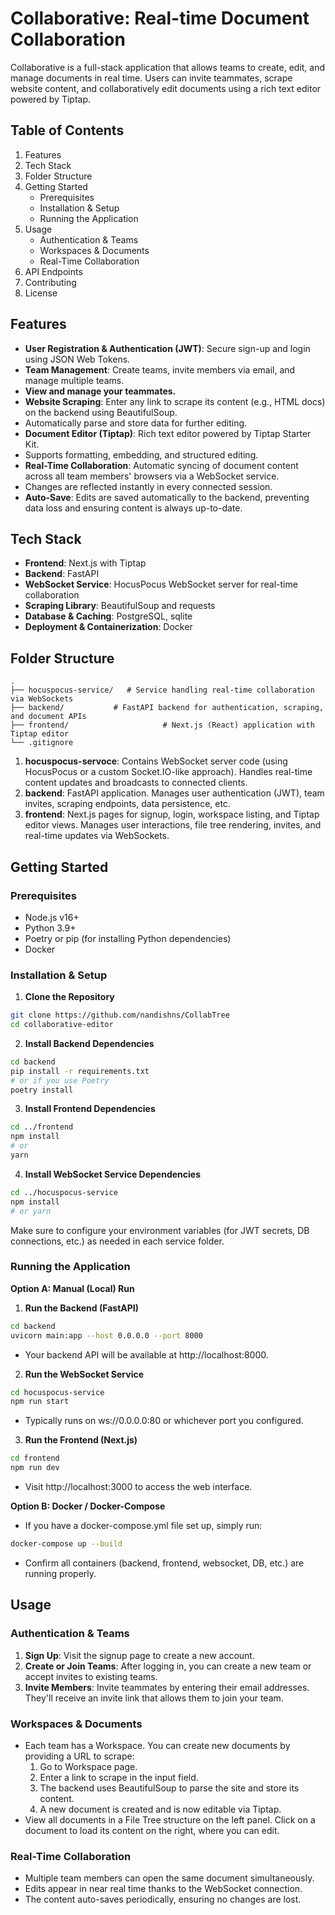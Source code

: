 # Collaborative: Real-time Document Collaboration

Collaborative is a full-stack application that allows teams to create, edit, and manage documents in real time. Users can invite teammates, scrape website content, and collaboratively edit documents using a rich text editor powered by Tiptap.

## Table of Contents
1. Features
2. Tech Stack
3. Folder Structure
4. Getting Started
   - Prerequisites
   - Installation & Setup
   - Running the Application
5. Usage
   - Authentication & Teams
   - Workspaces & Documents
   - Real-Time Collaboration
6. API Endpoints
7. Contributing
8. License

## Features
- **User Registration & Authentication (JWT)**: Secure sign-up and login using JSON Web Tokens.
- **Team Management**: Create teams, invite members via email, and manage multiple teams.
- **View and manage your teammates.**
- **Website Scraping**: Enter any link to scrape its content (e.g., HTML docs) on the backend using BeautifulSoup.
- Automatically parse and store data for further editing.
- **Document Editor (Tiptap)**: Rich text editor powered by Tiptap Starter Kit.
- Supports formatting, embedding, and structured editing.
- **Real-Time Collaboration**: Automatic syncing of document content across all team members' browsers via a WebSocket service.
- Changes are reflected instantly in every connected session.
- **Auto-Save**: Edits are saved automatically to the backend, preventing data loss and ensuring content is always up-to-date.

## Tech Stack
- **Frontend**: Next.js with Tiptap
- **Backend**: FastAPI
- **WebSocket Service**: HocusPocus WebSocket server for real-time collaboration
- **Scraping Library**: BeautifulSoup and requests
- **Database & Caching**: PostgreSQL, sqlite
- **Deployment & Containerization**: Docker

## Folder Structure
```
.
├── hocuspocus-service/   # Service handling real-time collaboration via WebSockets
├── backend/           # FastAPI backend for authentication, scraping, and document APIs
├── frontend/                     # Next.js (React) application with Tiptap editor
└── .gitignore
```

1. **hocuspocus-servoce**: Contains WebSocket server code (using HocusPocus or a custom Socket.IO-like approach). Handles real-time content updates and broadcasts to connected clients.
2. **backend**: FastAPI application. Manages user authentication (JWT), team invites, scraping endpoints, data persistence, etc.
3. **frontend**: Next.js pages for signup, login, workspace listing, and Tiptap editor views. Manages user interactions, file tree rendering, invites, and real-time updates via WebSockets.

## Getting Started

### Prerequisites
- Node.js v16+
- Python 3.9+
- Poetry or pip (for installing Python dependencies)
- Docker

### Installation & Setup
1. **Clone the Repository**
```bash
git clone https://github.com/nandishns/CollabTree
cd collaborative-editor
```
2. **Install Backend Dependencies**
```bash
cd backend
pip install -r requirements.txt
# or if you use Poetry
poetry install
```
3. **Install Frontend Dependencies**
```bash
cd ../frontend
npm install
# or
yarn
```
4. **Install WebSocket Service Dependencies**
```bash
cd ../hocuspocus-service
npm install
# or yarn
```

Make sure to configure your environment variables (for JWT secrets, DB connections, etc.) as needed in each service folder.

### Running the Application

**Option A: Manual (Local) Run**
1. **Run the Backend (FastAPI)**
```bash
cd backend
uvicorn main:app --host 0.0.0.0 --port 8000
```
   - Your backend API will be available at http://localhost:8000.
2. **Run the WebSocket Service**
```bash
cd hocuspocus-service
npm run start
```
   - Typically runs on ws://0.0.0.0:80 or whichever port you configured.
3. **Run the Frontend (Next.js)**
```bash
cd frontend
npm run dev
```
   - Visit http://localhost:3000 to access the web interface.

**Option B: Docker / Docker-Compose**
- If you have a docker-compose.yml file set up, simply run:
```bash
docker-compose up --build
```
   - Confirm all containers (backend, frontend, websocket, DB, etc.) are running properly.

## Usage

### Authentication & Teams
1. **Sign Up**: Visit the signup page to create a new account.
2. **Create or Join Teams**: After logging in, you can create a new team or accept invites to existing teams.
3. **Invite Members**: Invite teammates by entering their email addresses. They'll receive an invite link that allows them to join your team.

### Workspaces & Documents
- Each team has a Workspace. You can create new documents by providing a URL to scrape:
  1. Go to Workspace page.
  2. Enter a link to scrape in the input field.
  3. The backend uses BeautifulSoup to parse the site and store its content.
  4. A new document is created and is now editable via Tiptap.
- View all documents in a File Tree structure on the left panel. Click on a document to load its content on the right, where you can edit.

### Real-Time Collaboration
- Multiple team members can open the same document simultaneously.
- Edits appear in near real time thanks to the WebSocket connection.
- The content auto-saves periodically, ensuring no changes are lost.
